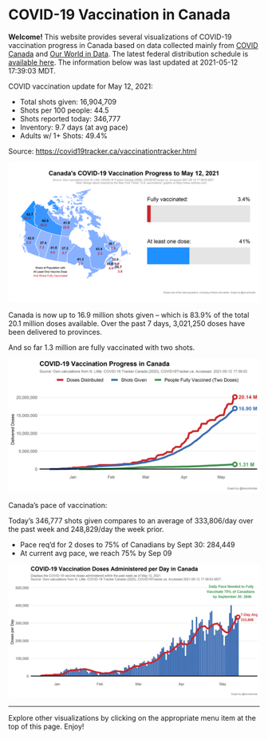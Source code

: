 COVID-19 Vaccination in Canada
==============================

**Welcome!** This website provides several visualizations of COVID-19
vaccination progress in Canada based on data collected mainly from
[COVID Canada](https://covid19tracker.ca/vaccinationtracker.html) and
[Our World in Data](https://ourworldindata.org/covid-vaccinations). The
latest federal distribution schedule is [available
here](https://www.canada.ca/en/public-health/services/diseases/2019-novel-coronavirus-infection/prevention-risks/covid-19-vaccine-treatment/vaccine-rollout.html).
The information below was last updated at 2021-05-12 17:39:03 MDT.

COVID vaccination update for May 12, 2021:

-   Total shots given: 16,904,709
-   Shots per 100 people: 44.5
-   Shots reported today: 346,777
-   Inventory: 9.7 days (at avg pace)
-   Adults w/ 1+ Shots: 49.4%

Source:
<a href="https://covid19tracker.ca/vaccinationtracker.html" class="uri">https://covid19tracker.ca/vaccinationtracker.html</a>

![](Plots/plot_main.png)

Canada is now up to 16.9 million shots given – which is 83.9% of the
total 20.1 million doses available. Over the past 7 days, 3,021,250
doses have been delivered to provinces.

And so far 1.3 million are fully vaccinated with two shots.

![](Plots/plot_total.png)

Canada’s pace of vaccination:

Today’s 346,777 shots given compares to an average of 333,806/day over
the past week and 248,829/day the week prior.

-   Pace req’d for 2 doses to 75% of Canadians by Sept 30: 284,449
-   At current avg pace, we reach 75% by Sep 09

![](Plots/pace_national.png)

------------------------------------------------------------------------

Explore other visualizations by clicking on the appropriate menu item at
the top of this page. Enjoy!
